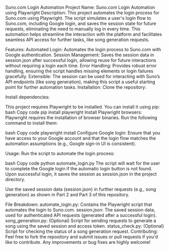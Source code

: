 Suno.com Login Automation
Project Name: Suno.com Login Automation using Playwright
Description:
This project automates the login process for Suno.com using Playwright. The script simulates a user's login flow to Suno.com, including Google login, and saves the session state for future requests, eliminating the need to manually log in every time. This automation helps streamline the interaction with the platform and facilitates seamless API access for further tasks, like song generation requests.

Features:
Automated Login: Automates the login process to Suno.com with Google authentication.
Session Management: Saves the session data in session.json after successful login, allowing reuse for future interactions without requiring a login each time.
Error Handling: Provides robust error handling, ensuring the script handles missing elements or login failures gracefully.
Extensible: The session can be used for interacting with Suno’s API endpoints (like song generation), making this script a useful starting point for further automation tasks.
Installation:
Clone the repository:

Install dependencies:

This project requires Playwright to be installed. You can install it using pip:
bash
Copy code
pip install playwright
Install Playwright browsers: Playwright requires the installation of browser binaries. Run the following command to install them:

bash
Copy code
playwright install
Configure Google login: Ensure that you have access to your Google account and that the login flow matches the automation assumptions (e.g., Google sign-in UI is consistent).

Usage:
Run the script to automate the login process:

bash
Copy code
python automate_login.py
The script will wait for the user to complete the Google login if the automatic login button is not found. Upon successful login, it saves the session as session.json in the project directory.

Use the saved session data (session.json) in further requests (e.g., song generation) as shown in Part 2 and Part 3 of this repository.

File Breakdown:
automate_login.py: Contains the Playwright script that automates the login to Suno.com.
session.json: The saved session data, used for authenticated API requests (generated after a successful login).
song_generation.py: (Optional) Script for sending requests to generate a song using the saved session and access token.
status_check.py: (Optional) Script for checking the status of a song generation request.
Contributing:
Feel free to fork the repository and submit issues or pull requests if you'd like to contribute. Any improvements or bug fixes are highly welcome!
